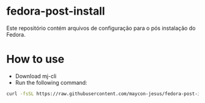# fedora-post-install

Este repositório contém arquivos de configuração para o pós instalação do Fedora.

# How to use

- Download mj-cli
- Run the following command:

```bash
curl -fsSL https://raw.githubusercontent.com/maycon-jesus/fedora-post-install/refs/heads/main/post-install-steps.json | mj snippets post-install-fedora2
```